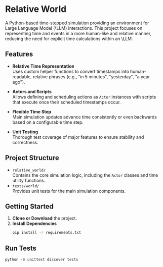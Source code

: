 # Relative World

A Python-based time-stepped simulation providing an environment for Large Language Model (\LLM\) interactions. This project focuses on representing time and events in a more human-like and relative manner, reducing the need for explicit time calculations within an \LLM\.

## Features

- **Relative Time Representation**  
  Uses custom helper functions to convert timestamps into human-readable, relative phrases (e.g., "in 5 minutes", "yesterday", "a year ago").

- **Actors and Scripts**  
  Allows defining and scheduling actions as `Actor` instances with scripts that execute once their scheduled timestamps occur.

- **Flexible Time Step**  
  Main simulation updates advance time consistently or even backwards based on a configurable time step.

- **Unit Testing**  
  Thorough test coverage of major features to ensure stability and correctness.

## Project Structure

- `relative_world/`  
  Contains the core simulation logic, including the `Actor` classes and time utility functions.
- `tests/world/`  
  Provides unit tests for the main simulation components.

## Getting Started

1. **Clone or Download** the project.
2. **Install Dependencies**  
   ```bash
   pip install -r requirements.txt
   ```
   
## Run Tests

```
python -m unittest discover tests
```
